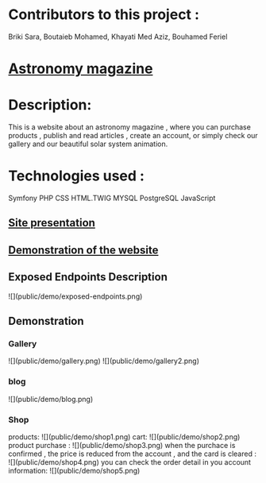 <h1>Contributors to this project :</h1> Briki Sara, Boutaieb Mohamed, Khayati Med Aziz, Bouhamed Feriel

<h1><a href="http://astronomy-magazine.herokuapp.com/home">Astronomy magazine</a></h1>
<h1>Description:</h1> This is a website about an astronomy magazine , where you can purchase products , publish and read articles , create an account, or simply check our gallery and our beautiful solar system animation.




<h1>Technologies used : </h1>Symfony 
                     PHP
                     CSS
                     HTML.TWIG
                     MYSQL    
                     PostgreSQL    
                     JavaScript 


<h2><a href="https://docs.google.com/presentation/d/1j5haIVt-PIDhRt1g5J7X-35RLk-Dv9bR/edit?usp=sharing&ouid=111443578575065911175&rtpof=true&sd=true"> Site presentation </a> </h2> 
<h2><a href="https://drive.google.com/file/d/1kaWbTtDStZtNFZJgSZehADMeh8HufHPC/view?usp=sharing">  Demonstration of the website </a></h2>
<h2>Exposed Endpoints Description</h2>
![](public/demo/exposed-endpoints.png)
<h2> Demonstration </h2>
<h3> Gallery </h3>
![](public/demo/gallery.png)
![](public/demo/gallery2.png)
<h3> blog </h3>
![](public/demo/blog.png)
<h3> Shop </h3>
products:
![](public/demo/shop1.png)
cart:
![](public/demo/shop2.png)
product purchase : 
![](public/demo/shop3.png)
when the purchace is confirmed , the price is reduced from the account , and the card is cleared :
![](public/demo/shop4.png)
you can check the order detail in you account information:
![](public/demo/shop5.png)




